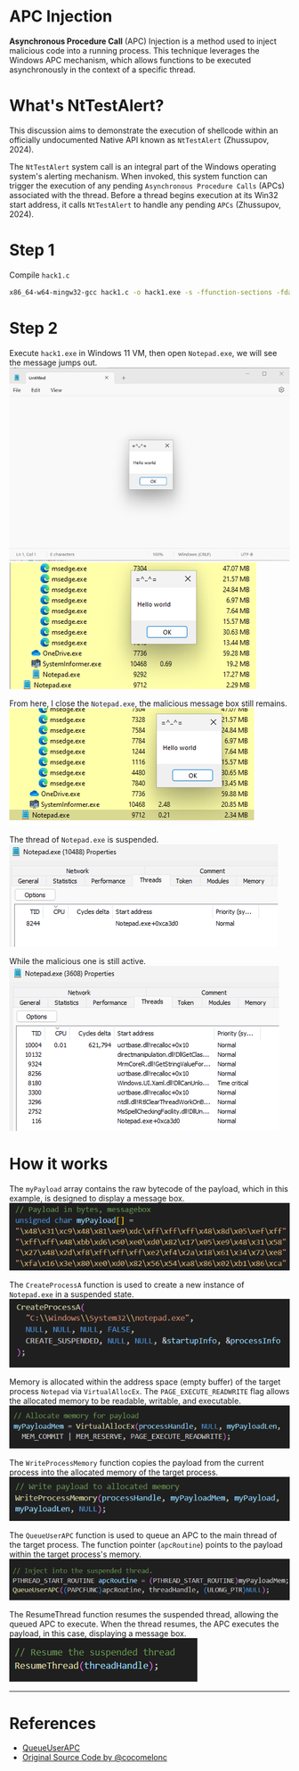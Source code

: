 # APC Injection
**Asynchronous Procedure Call** (APC) Injection is a method used to inject malicious code into a running process. This technique leverages the Windows APC mechanism, which allows functions to be executed asynchronously in the context of a specific thread.

# What's NtTestAlert?
This discussion aims to demonstrate the execution of shellcode within an officially undocumented Native API known as `NtTestAlert` (Zhussupov, 2024).

The `NtTestAlert` system call is an integral part of the Windows operating system's alerting mechanism. When invoked, this system function can trigger the execution of any pending `Asynchronous Procedure Calls` (APCs) associated with the thread. Before a thread begins execution at its Win32 start address, it calls `NtTestAlert` to handle any pending `APCs` (Zhussupov, 2024).

# Step 1
Compile `hack1.c`
```bash
x86_64-w64-mingw32-gcc hack1.c -o hack1.exe -s -ffunction-sections -fdata-sections -Wno-write-strings -fno-exceptions -fmerge-all-constants -static-libstdc++ -static-libgcc
```

# Step 2
Execute `hack1.exe` in Windows 11 VM, then open `Notepad.exe`, we will see the message jumps out.<br>
![](./screenshots/02.png)
![](./screenshots/01.png)

From here, I close the `Notepad.exe`, the malicious message box still remains.<br>
![](./screenshots/03.png)

The thread of `Notepad.exe` is suspended.<br>
![](./screenshots/10.png)

While the malicious one is still active.<br>
![](./screenshots/11.png)

# How it works

The `myPayload` array contains the raw bytecode of the payload, which in this example, is designed to display a message box. <br>
![](./screenshots/06.png)


The `CreateProcessA` function is used to create a new instance of `Notepad.exe` in a suspended state. <br>
![](./screenshots/04.png)

Memory is allocated within the address space (empty buffer) of the target process `Notepad` via `VirtualAllocEx`. The `PAGE_EXECUTE_READWRITE` flag allows the allocated memory to be readable, writable, and executable.<br>
![](./screenshots/07.png)

The `WriteProcessMemory` function copies the payload from the current process into the allocated memory of the target process.<br>
![](./screenshots/08.png)

The `QueueUserAPC` function is used to queue an APC to the main thread of the target process. The function pointer (`apcRoutine`) points to the payload within the target process's memory.<br>
![](./screenshots/09.png)

The ResumeThread function resumes the suspended thread, allowing the queued APC to execute. When the thread resumes, the APC executes the payload, in this case, displaying a message box.<br>
![](./screenshots/12.png)


---
# References
- [QueueUserAPC ](https://docs.microsoft.com/en-us/windows/win32/api/processthreadsapi/nf-processthreadsapi-queueuserapc)
- [Original Source Code by @cocomelonc](https://github.com/PacktPublishing/Malware-Development-for-Ethical-Hackers/blob/main/chapter02/03-apc-injection/hack1.c)